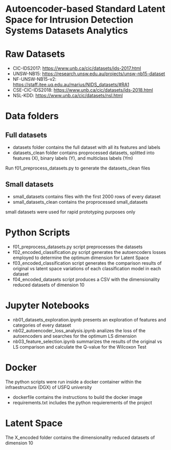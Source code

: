 # Autoencoder-based Standard Latent Space for Intrusion Detection Systems Datasets Analytics

# Raw Datasets
* CIC-IDS2017: https://www.unb.ca/cic/datasets/ids-2017.html
* UNSW-NB15: https://research.unsw.edu.au/projects/unsw-nb15-dataset
* NF-UNSW-NB15-v2: https://staff.itee.uq.edu.au/marius/NIDS_datasets/#RA1
* CSE-CIC-IDS2018: https://www.unb.ca/cic/datasets/ids-2018.html
* NSL-KDD: https://www.unb.ca/cic/datasets/nsl.html

# Data folders

## Full datasets
* datasets folder contains the full dataset with all its features and labels
* datasets_clean folder contains proprocessed datasets, splitted into features (X), binary labels (Y), and multiclass labels (Ym)
<!--  -->
Run f01_preprocess_datasets.py to generate the datasets_clean files

## Small datasets
* small_datasets contains files with the first 2000 rows of every dataset
* small_datasets_clean contains the proprocessed small_datasets
<!--  -->
small datasets were used for rapid prototyping purposes only

# Python Scripts
* f01_preprocess_datasets.py script preprocesses the datasets
* f02_encoded_classification.py script generates the autoencoders losses employed to determine the optimum dimension for Latent Space
* f03_encoded_classification script generates the comparison results of original vs latent space variations of each classification model in each dataset
* f04_encoded_datasets script produces a CSV with the dimensionality reduced datasets of dimension 10

# Jupyter Notebooks
* nb01_datasets_exploration.ipynb presents an exploration of features and categories of every dataset
* nb02_autoencoder_loss_analysis.ipynb analizes the loss of the autoencoders and searches for the optimum LS dimension
* nb03_feature_selection.ipynb summarizes the results of the original vs LS comparison and calculate the Q-value for the Wilcoxon Test

# Docker
The python scripts were run inside a docker container within the infraestructure (DGX) of USFQ university
* dockerfile contains the instructions to build the docker image
* requirements.txt includes the python requierements of the project

# Latent Space
The X_encoded folder contains the dimensionality reduced datasets of dimension 10
